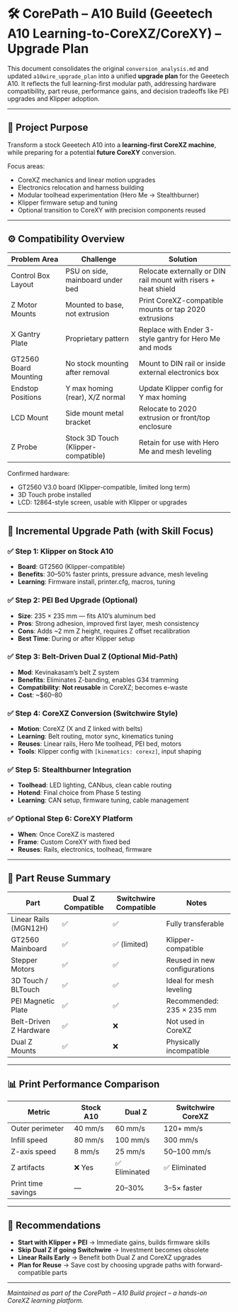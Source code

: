 # 🛠️ CorePath – A10 Build (Geeetech A10 Learning-to-CoreXZ/CoreXY) – Upgrade Plan

This document consolidates the original `conversion_analysis.md` and updated `a10wire_upgrade_plan` into a unified **upgrade plan** for the Geeetech A10. It reflects the full learning-first modular path, addressing hardware compatibility, part reuse, performance gains, and decision tradeoffs like PEI upgrades and Klipper adoption.

---

## 🎯 Project Purpose

Transform a stock Geeetech A10 into a **learning-first CoreXZ machine**, while preparing for a potential **future CoreXY** conversion.

Focus areas:

* CoreXZ mechanics and linear motion upgrades
* Electronics relocation and harness building
* Modular toolhead experimentation (Hero Me → Stealthburner)
* Klipper firmware setup and tuning
* Optional transition to CoreXY with precision components reused

---

## ⚙️ Compatibility Overview

| Problem Area          | Challenge                           | Solution                                                        |
| --------------------- | ----------------------------------- | --------------------------------------------------------------- |
| Control Box Layout    | PSU on side, mainboard under bed    | Relocate externally or DIN rail mount with risers + heat shield |
| Z Motor Mounts        | Mounted to base, not extrusion      | Print CoreXZ-compatible mounts or tap 2020 extrusions           |
| X Gantry Plate        | Proprietary pattern                 | Replace with Ender 3-style gantry for Hero Me and mods          |
| GT2560 Board Mounting | No stock mounting after removal     | Mount to DIN rail or inside external electronics box            |
| Endstop Positions     | Y max homing (rear), X/Z normal     | Update Klipper config for Y max homing                          |
| LCD Mount             | Side mount metal bracket            | Relocate to 2020 extrusion or front/top enclosure               |
| Z Probe               | Stock 3D Touch (Klipper-compatible) | Retain for use with Hero Me and mesh leveling                   |

Confirmed hardware:

* GT2560 V3.0 board (Klipper-compatible, limited long term)
* 3D Touch probe installed
* LCD: 12864-style screen, usable with Klipper or upgrades

---

## 🔁 Incremental Upgrade Path (with Skill Focus)

### ✅ Step 1: Klipper on Stock A10

* **Board**: GT2560 (Klipper-compatible)
* **Benefits**: 30–50% faster prints, pressure advance, mesh leveling
* **Learning**: Firmware install, printer.cfg, macros, tuning

### ✅ Step 2: PEI Bed Upgrade (Optional)

* **Size**: 235 × 235 mm — fits A10’s aluminum bed
* **Pros**: Strong adhesion, improved first layer, mesh consistency
* **Cons**: Adds ~2 mm Z height, requires Z offset recalibration
* **Best Time**: During or after Klipper setup

### ✅ Step 3: Belt-Driven Dual Z (Optional Mid-Path)

* **Mod**: Kevinakasam’s belt Z system
* **Benefits**: Eliminates Z-banding, enables G34 tramming
* **Compatibility**: **Not reusable** in CoreXZ; becomes e-waste
* **Cost**: ~$60–80

### ✅ Step 4: CoreXZ Conversion (Switchwire Style)

* **Motion**: CoreXZ (X and Z linked with belts)
* **Learning**: Belt routing, motor sync, kinematics tuning
* **Reuses**: Linear rails, Hero Me toolhead, PEI bed, motors
* **Tools**: Klipper config with `[kinematics: corexz]`, input shaping

### ✅ Step 5: Stealthburner Integration

* **Toolhead**: LED lighting, CANbus, clean cable routing
* **Hotend**: Final choice from Phase 5 testing
* **Learning**: CAN setup, firmware tuning, cable management

### ✅ Optional Step 6: CoreXY Platform

* **When**: Once CoreXZ is mastered
* **Frame**: Custom CoreXY with fixed bed
* **Reuses**: Rails, electronics, toolhead, firmware

---

## 🔩 Part Reuse Summary

| Part                   | Dual Z Compatible | Switchwire Compatible | Notes                        |
| ---------------------- | ----------------- | --------------------- | ---------------------------- |
| Linear Rails (MGN12H)  | ✅                 | ✅                     | Fully transferable           |
| GT2560 Mainboard       | ✅                 | ✅ (limited)           | Klipper-compatible           |
| Stepper Motors         | ✅                 | ✅                     | Reused in new configurations |
| 3D Touch / BLTouch     | ✅                 | ✅                     | Ideal for mesh leveling      |
| PEI Magnetic Plate     | ✅                 | ✅                     | Recommended: 235 × 235 mm    |
| Belt-Driven Z Hardware | ✅                 | ❌                     | Not used in CoreXZ           |
| Dual Z Mounts          | ✅                 | ❌                     | Physically incompatible      |

---

## 📊 Print Performance Comparison

| Metric             | Stock A10 | Dual Z       | Switchwire CoreXZ |
| ------------------ | --------- | ------------ | ----------------- |
| Outer perimeter    | 40 mm/s   | 60 mm/s      | 120+ mm/s         |
| Infill speed       | 80 mm/s   | 100 mm/s     | 300 mm/s          |
| Z-axis speed       | 8 mm/s    | 25 mm/s      | 50–100 mm/s       |
| Z artifacts        | ❌ Yes     | ✅ Eliminated | ✅ Eliminated      |
| Print time savings | —         | 20–30%       | 3–5× faster       |

---

## 🧠 Recommendations

* **Start with Klipper + PEI** → Immediate gains, builds firmware skills
* **Skip Dual Z if going Switchwire** → Investment becomes obsolete
* **Linear Rails Early** → Benefit both Dual Z and CoreXZ upgrades
* **Plan for Reuse** → Save cost by choosing upgrade paths with forward-compatible parts

---

*Maintained as part of the CorePath – A10 Build project – a hands-on CoreXZ learning platform.*
